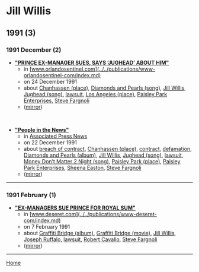 # Jill Willis

## 1991 (3)

### 1991 December (2)

 - [**"PRINCE EX-MANAGER SUES, SAYS ‘JUGHEAD’ ABOUT HIM"**](https://www.orlandosentinel.com/1991/12/24/prince-ex-manager-sues-says-jughead-about-him/)
    - in [www.orlandosentinel.com](../../publications/www-orlandosentinel-com/index.md)
    - on 24 December 1991
    - about [Chanhassen (place)](../../topics/place/chanhassen/index.md), [Diamonds and Pearls (song)](../../topics/song/diamonds-and-pearls/index.md), [Jill Willis](../../topics/jill-willis/index.md), [Jughead (song)](../../topics/song/jughead/index.md), [lawsuit](../../topics/lawsuit/index.md), [Los Angeles (place)](../../topics/place/los-angeles/index.md), [Paisley Park Enterprises](../../topics/paisley-park-enterprises/index.md), [Steve Fargnoli](../../topics/steve-fargnoli/index.md)
    - ([mirror](https://web.archive.org/web/*/https://www.orlandosentinel.com/1991/12/24/prince-ex-manager-sues-says-jughead-about-him/))

<br />

 - [**"People in the News"**](https://apnews.com/df4748de657e2a79a5ec74214a26f279)
    - in [Associated Press News](../../publications/associated-press-news/index.md)
    - on 22 December 1991
    - about [breach of contract](../../topics/breach-of-contract/index.md), [Chanhassen (place)](../../topics/place/chanhassen/index.md), [contract](../../topics/contract/index.md), [defamation](../../topics/defamation/index.md), [Diamonds and Pearls (album)](../../topics/album/diamonds-and-pearls/index.md), [Jill Willis](../../topics/jill-willis/index.md), [Jughead (song)](../../topics/song/jughead/index.md), [lawsuit](../../topics/lawsuit/index.md), [Money Don’t Matter 2 Night (song)](../../topics/song/money-don-t-matter-2-night/index.md), [Paisley Park (place)](../../topics/place/paisley-park/index.md), [Paisley Park Enterprises](../../topics/paisley-park-enterprises/index.md), [Sheena Easton](../../topics/sheena-easton/index.md), [Steve Fargnoli](../../topics/steve-fargnoli/index.md)
    - ([mirror](https://web.archive.org/web/*/https://apnews.com/df4748de657e2a79a5ec74214a26f279))

----

### 1991 February (1)

 - [**"EX-MANAGERS SUE PRINCE FOR ROYAL SUM"**](https://www.deseret.com/1991/2/7/18904452/ex-managers-sue-prince-for-royal-sum)
    - in [www.deseret.com](../../publications/www-deseret-com/index.md)
    - on 7 February 1991
    - about [Graffiti Bridge (album)](../../topics/album/graffiti-bridge/index.md), [Graffiti Bridge (movie)](../../topics/movie/graffiti-bridge/index.md), [Jill Willis](../../topics/jill-willis/index.md), [Joseph Ruffalo](../../topics/joseph-ruffalo/index.md), [lawsuit](../../topics/lawsuit/index.md), [Robert Cavallo](../../topics/robert-cavallo/index.md), [Steve Fargnoli](../../topics/steve-fargnoli/index.md)
    - ([mirror](https://web.archive.org/web/*/https://www.deseret.com/1991/2/7/18904452/ex-managers-sue-prince-for-royal-sum))

----

[Home](../index.md)
